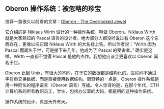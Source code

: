 ## Oberon 操作系统：被忽略的珍宝

推荐一篇很久以前看的文章：[Oberon - The Overlooked Jewel](http://www.ics.uci.edu/~franz/Site/pubs-pdf/BC03.pdf)

它介绍的是 Niklaus Wirth 设计的一种操作系统，叫做 Oberon。Niklaus Wirth 就是大家熟知的 Pascal 语言的设计者。绝大部分人都没听说过有 Oberon 这个东西存在，更难以把它跟 Niklaus Wirth 的大名挂上钩。所以作者说：“Wirth 因为 Pascal 而闻名于世，可是接下来几年，他成为了 Pascal 的受害者。” 确实是这样。Wirth 一直都不觉得 Pascal 是他的杰作。我想他应该会更喜欢以 Oberon 闻名于世。

Oberon 比起 Unix，有很大的不同，在于它的数据都是结构化的。进程间不通过字符串交换数据，而是直接使用数据结构。很奇特的一点是，Oberon 操作系统是用一种同名的程序语言（Oberon 语言）写成。令人惊讶的是，在那个年代，ETH 计算机系的所有教职员工，学生，包括办公室的大妈，都是用的这种操作系统。

操作系统的设计，真是天外有天。
